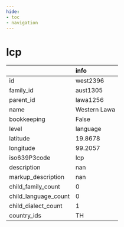 ```yaml
---
hide:
- toc
- navigation
---
```

# lcp
|                      | info         |
|:---------------------|:-------------|
| id                   | west2396     |
| family_id            | aust1305     |
| parent_id            | lawa1256     |
| name                 | Western Lawa |
| bookkeeping          | False        |
| level                | language     |
| latitude             | 19.8678      |
| longitude            | 99.2057      |
| iso639P3code         | lcp          |
| description          | nan          |
| markup_description   | nan          |
| child_family_count   | 0            |
| child_language_count | 0            |
| child_dialect_count  | 1            |
| country_ids          | TH           |
